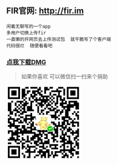
## FIR官网: http://fir.im

```
闲着无聊写的一个app
多用户切换上传fir
一直懒的开网页去上传测试包  就干脆写了个客户端
代码很烂  随便看看吧 
```

### [点我下载DMG](Fir-macOS.dmg)

> 如果你喜欢   可以微信扫一扫来个捐助

![](donate.png)
